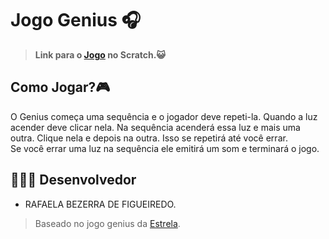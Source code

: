 # Jogo Genius 🎧

> **Link para o [Jogo](https://scratch.mit.edu/projects/534861853/) no Scratch.😺** 

## Como Jogar?🎮

O Genius começa uma sequência e o jogador deve repeti-la. Quando a luz acender deve clicar nela. Na sequência acenderá essa luz e mais uma outra. Clique nela e depois na outra. Isso se repetirá até você errar. <br>
Se você errar uma luz na sequência ele emitirá um som e terminará o jogo.

## 👩🏻‍💻 Desenvolvedor

- RAFAELA BEZERRA DE FIGUEIREDO.

> Baseado no jogo genius da [Estrela](https://www.estrela.com.br/).